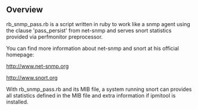 ## Overview

rb_snmp_pass.rb is a script written in ruby to work like a snmp 
agent using the clause 'pass_persist' from net-snmp and serves 
snort statistics provided via perfmonitor preprocessor.

You can find more information about net-snmp and snort at his official homepage:

http://www.net-snmp.org

http://www.snort.org

With rb_snmp_pass.rb and its MIB file, a system running snort can provides
all statistics defined in the MIB file and extra information if ipmitool
is installed.

